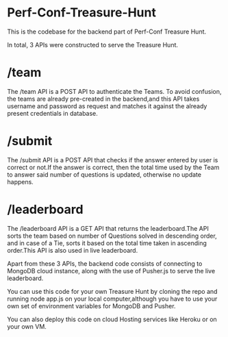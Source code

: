 # Perf-Conf-Treasure-Hunt

This is the codebase for the backend part of Perf-Conf Treasure Hunt.

In total, 3 APIs were constructed to serve the Treasure Hunt.

# /team

The /team API is a POST API to authenticate the Teams. To avoid confusion, the teams are already pre-created in the backend,and this API takes username
and password as request and matches it against the already present credentials in database.

# /submit

The /submit API is a POST API that checks if the answer entered by user is correct or not.If the answer is correct, then the total time used by the Team
to answer said number of questions is updated, otherwise no update happens.

# /leaderboard

The /leaderboard API is a GET API that returns the leaderboard.The API sorts the team based on number of Questions solved in descending order, and in case
of a Tie, sorts it based on the total time taken in ascending order.This API is also used in live leaderboard.

Apart from these 3 APIs, the backend code consists of connecting to MongoDB cloud instance, along with the use of Pusher.js to serve the live leaderboard.

You can use this code for your own Treasure Hunt by cloning the repo and running node app.js on your local computer,although you have to use your own set of
environment variables for MongoDB and Pusher.

You can also deploy this code on cloud Hosting services like Heroku or on your own VM.
